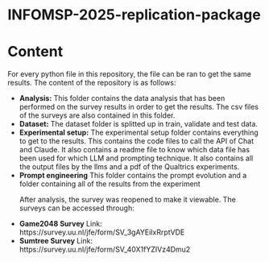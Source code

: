 # INFOMSP-2025-replication-package

# Content
For every python file in this repository, the file can be ran to get the same results. The content of the repository is as follows:
<ul>
    <li>
    <strong>Analysis:</strong>
    This folder contains the data analysis that has been performed on the survey results in order to get the results. The csv files of the surveys are also contained in this folder.
    </li>
    <li> 
    <strong>Dataset:</strong>
    The dataset folder is splitted up in train, validate and test data.
    </li>
    <li>
    <strong>Experimental setup:</strong>
    The experimental setup folder contains everything to get to the results. This contains the code files to call the API of Chat and Claude. It also contains a readme file to know which data file has been used for which LLM and prompting technique. It also contains all the output files by the llms and a pdf of the Qualtrics experiments.</li>
    <li>
    <strong>Prompt engineering</strong>
    This folder contains the prompt evolution and a folder containing all of the results from the experiment
    </li>




After analysis, the survey was reopened to make it viewable. The surveys can be accessed through:

<li>
    <strong>Game2048 Survey</strong>
    Link: https://survey.uu.nl/jfe/form/SV_3gAYEiIxRrptVDE
</li>
<li>
    <strong>Sumtree Survey</strong>
    Link: https://survey.uu.nl/jfe/form/SV_40X1fYZIVz4Dmu2 
</li>

</ul>